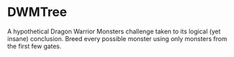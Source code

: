 # DWMTree
A hypothetical Dragon Warrior Monsters challenge taken to its logical (yet insane) conclusion. Breed every possible monster using only monsters from the first few gates.
